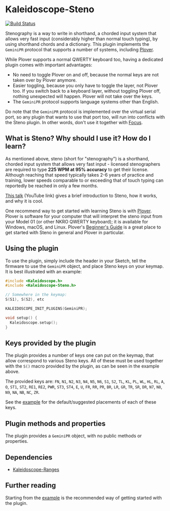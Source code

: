 # Kaleidoscope-Steno

[![Build Status][travis:image]][travis:status]

 [travis:image]: https://travis-ci.org/keyboardio/Kaleidoscope-Steno.svg?branch=master
 [travis:status]: https://travis-ci.org/keyboardio/Kaleidoscope-Steno

Stenography is a way to write in shorthand, a chorded input system that allows
very fast input (considerably higher than normal touch typing), by using
shorthand chords and a dictionary. This plugin implements the `GeminiPR`
protocol that supports a number of systems, including [Plover][plover].

 [plover]: http://www.openstenoproject.org/plover/

While Plover supports a normal QWERTY keyboard too, having a dedicated plugin
comes with important advantages:

* No need to toggle Plover on and off, because the normal keys are not taken
  over by Plover anymore.
* Easier toggling, because you only have to toggle the layer, not Plover too. If
  you switch back to a keyboard layer, without toggling Plover off, nothing
  unexpected will happen. Plover will not take over the keys.
* The `GeminiPR` protocol supports language systems other than English.

Do note that the `GeminiPR` protocol is implemented over the virtual serial
port, so any plugin that wants to use that port too, will run into
conflicts with the Steno plugin. In other words, don't use it together
with [Focus][k:focus].

 [k:focus]: https://github.com/keyboardio/Kaleidoscope-Focus

## What is Steno? Why should I use it? How do I learn?

As mentioned above, steno (short for "stenography") is a shorthand, chorded
input system that allows very fast input - licensed stenographers are required
to type **225 WPM at 95% accuracy** to get their license.  Although reaching that
speed typically takes 2-6 years of practice and training, lower speeds
comparable to or exceeding that of touch typing can reportedly be reached in
only a few months.

[This talk][stenotalk] (YouTube link) gives a brief introduction to Steno, how
it works, and why it is cool.

  [stenotalk]: https://youtu.be/Wpv-Qb-dB6g

One recommend way to get started with learning Steno is with [Plover][plover].
Plover is software for your computer that will interpret the steno input from
your Model 01 (or other NKRO QWERTY keyboard); it is available for Windows,
macOS, and Linux.  Plover's [Beginner's Guide][ploverguide] is a great place to
get started with Steno in general and Plover in particular.

  [ploverguide]: https://github.com/openstenoproject/plover/wiki/Beginner's-Guide:-Get-Started-with-Plover

## Using the plugin

To use the plugin, simply include the header in your Sketch, tell the firmware
to use the `GeminiPR` object, and place Steno keys on your keymap. It is best
illustrated with an example:

```c++
#include <Kaleidoscope.h>
#include <Kaleidoscope-Steno.h>

// Somewhere in the keymap:
S(S1), S(S2), etc

KALEIDOSCOPE_INIT_PLUGINS(GeminiPR);

void setup() {
  Kaleidoscope.setup();
}
```

## Keys provided by the plugin

The plugin provides a number of keys one can put on the keymap, that allow
correspond to various Steno keys. All of these must be used together with the
`S()` macro provided by the plugin, as can be seen in the example above.

The provided keys are: `FN`, `N1`, `N2`, `N3`, `N4`, `N5`, `N6`, `S1`, `S2`,
`TL`, `KL`, `PL`, `WL`, `HL`, `RL`, `A`, `O`, `ST1`, `ST2`, `RE1`, `RE2`, `PWR`,
`ST3`, `ST4`, `E`, `U`, `FR`, `RR`, `PR`, `BR`, `LR`, `GR`, `TR`, `SR`, `DR`,
`N7`, `N8`, `N9`, `NA`, `NB`, `NC`, `ZR`.

See the [example][plugin:example] for the default/suggested placements of each
of these keys.

## Plugin methods and properties

The plugin provides a `GeminiPR` object, with no public methods or properties.

## Dependencies

* [Kaleidoscope-Ranges](https://github.com/keyboardio/Kaleidoscope-Ranges)

## Further reading

Starting from the [example][plugin:example] is the recommended way of getting
started with the plugin.

 [plugin:example]: https://github.com/keyboardio/Kaleidoscope-Steno/blob/master/examples/Steno/Steno.ino
